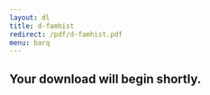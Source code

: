```yaml
---
layout: dl
title: d-famhist
redirect: /pdf/d-famhist.pdf
menu: barq
---
```

## Your download will begin shortly.
